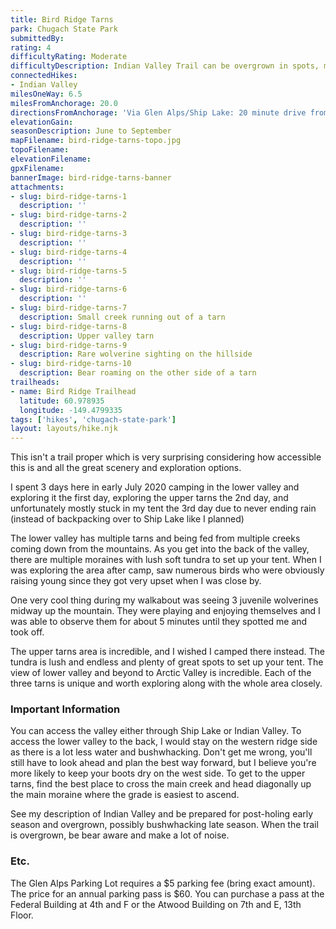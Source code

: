 ```yaml
---
title: Bird Ridge Tarns
park: Chugach State Park
submittedBy: 
rating: 4
difficultyRating: Moderate
difficultyDescription: Indian Valley Trail can be overgrown in spots, may have to bushwhack if coming by entrance to main tarn valley.  Not too bad elevation gain coming from hanging valleys but steep descent/ascent into va
connectedHikes:
- Indian Valley
milesOneWay: 6.5
milesFromAnchorage: 20.0
directionsFromAnchorage: 'Via Glen Alps/Ship Lake: 20 minute drive from downtown.  <br />Via Indian Valley: 40 miles down the Seward Highway.'
elevationGain: 
seasonDescription: June to September
mapFilename: bird-ridge-tarns-topo.jpg
topoFilename: 
elevationFilename: 
gpxFilename: 
bannerImage: bird-ridge-tarns-banner
attachments:
- slug: bird-ridge-tarns-1
  description: ''
- slug: bird-ridge-tarns-2
  description: ''
- slug: bird-ridge-tarns-3
  description: ''
- slug: bird-ridge-tarns-4
  description: ''
- slug: bird-ridge-tarns-5
  description: ''
- slug: bird-ridge-tarns-6
  description: ''
- slug: bird-ridge-tarns-7
  description: Small creek running out of a tarn
- slug: bird-ridge-tarns-8
  description: Upper valley tarn
- slug: bird-ridge-tarns-9
  description: Rare wolverine sighting on the hillside
- slug: bird-ridge-tarns-10
  description: Bear roaming on the other side of a tarn
trailheads:
- name: Bird Ridge Trailhead
  latitude: 60.978935
  longitude: -149.4799335
tags: ['hikes', 'chugach-state-park']
layout: layouts/hike.njk
---
```

This isn't a trail proper which is very surprising considering how accessible this is and all the great scenery and exploration options.

I spent 3 days here in early July 2020 camping in the lower valley and exploring it the first day, exploring the upper tarns the 2nd day, and unfortunately mostly stuck in my tent the 3rd day due to never ending rain (instead of backpacking over to Ship Lake like I planned)

The lower valley has multiple tarns and being fed from multiple creeks coming down from the mountains. As you get into the back of the valley, there are multiple moraines with lush soft tundra to set up your tent. When I was exploring the area after camp, saw numerous birds who were obviously raising young since they got very upset when I was close by.

One very cool thing during my walkabout was seeing 3 juvenile wolverines midway up the mountain. They were playing and enjoying themselves and I was able to observe them for about 5 minutes until they spotted me and took off.

The upper tarns area is incredible, and I wished I camped there instead. The tundra is lush and endless and plenty of great spots to set up your tent. The view of lower valley and beyond to Arctic Valley is incredible. Each of the three tarns is unique and worth exploring along with the whole area closely.

### Important Information

You can access the valley either through Ship Lake or Indian Valley. To access the lower valley to the back, I would stay on the western ridge side as there is a lot less water and bushwhacking. Don't get me wrong, you'll still have to look ahead and plan the best way forward, but I believe you're more likely to keep your boots dry on the west side. To get to the upper tarns, find the best place to cross the main creek and head diagonally up the main moraine where the grade is easiest to ascend. 

See my description of Indian Valley and be prepared for post-holing early season and overgrown, possibly bushwhacking late season. When the trail is overgrown, be bear aware and make a lot of noise.

### Etc.

The Glen Alps Parking Lot requires a $5 parking fee (bring exact amount). The price for an annual parking pass is $60. You can purchase a pass at the Federal Building at 4th and F or the Atwood Building on 7th and E, 13th Floor.
